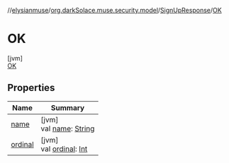 //[elysianmuse](../../../../index.md)/[org.darkSolace.muse.security.model](../../index.md)/[SignUpResponse](../index.md)/[OK](index.md)

# OK

[jvm]\
[OK](index.md)

## Properties

| Name                                                                                                                           | Summary                                                                                                                                                                                                                    |
|--------------------------------------------------------------------------------------------------------------------------------|----------------------------------------------------------------------------------------------------------------------------------------------------------------------------------------------------------------------------|
| [name](../../../org.darkSolace.muse.user.model/-user-tag/-c-o-m-m-e-n-t-e-r/index.md#-372974862%2FProperties%2F-1216412040)    | [jvm]<br>val [name](../../../org.darkSolace.muse.user.model/-user-tag/-c-o-m-m-e-n-t-e-r/index.md#-372974862%2FProperties%2F-1216412040): [String](https://kotlinlang.org/api/latest/jvm/stdlib/kotlin/-string/index.html) |
| [ordinal](../../../org.darkSolace.muse.user.model/-user-tag/-c-o-m-m-e-n-t-e-r/index.md#-739389684%2FProperties%2F-1216412040) | [jvm]<br>val [ordinal](../../../org.darkSolace.muse.user.model/-user-tag/-c-o-m-m-e-n-t-e-r/index.md#-739389684%2FProperties%2F-1216412040): [Int](https://kotlinlang.org/api/latest/jvm/stdlib/kotlin/-int/index.html)    |
